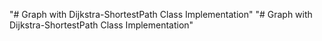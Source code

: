 "# Graph with Dijkstra-ShortestPath Class Implementation" 
"# Graph with Dijkstra-ShortestPath Class Implementation" 
